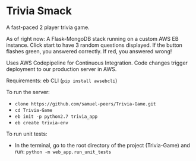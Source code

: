 # Trivia Smack
A fast-paced 2 player trivia game.

As of right now:
A Flask-MongoDB stack running on a custom AWS EB instance.
Click start to have 3 random questions displayed. If the button flashes green, you answered correctly. If red, you answered wrong!

Uses AWS Codepipeline for Continuous Integration. Code changes trigger deployment to our production server in AWS.

Requirements: eb CLI (`pip install awsebcli`)

To run the server:
- `clone https://github.com/samuel-peers/Trivia-Game.git`
- `cd Trivia-Game`
- `eb init -p python2.7 trivia_app`
- `eb create trivia-env`

To run unit tests:
- In the terminal, go to the root directory of the project (Trivia-Game) and run: 
`python -m web_app.run_unit_tests`
